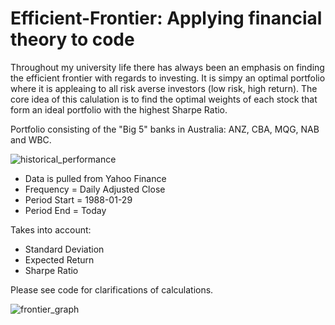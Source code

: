 # Efficient-Frontier: Applying financial theory to code

Throughout my university life there has always been an emphasis on finding the efficient frontier with regards to investing. It is simpy an optimal portfolio where it is appleaing to all risk averse investors (low risk, high return). The core idea of this calulation is to find the optimal weights of each stock that form an ideal portfolio with the highest Sharpe Ratio.

Portfolio consisting of the "Big 5" banks in Australia: ANZ, CBA, MQG, NAB and WBC.

![historical_performance](https://user-images.githubusercontent.com/49772033/67761229-00af3980-fa97-11e9-86e9-c21df9dd7452.png)





- Data is pulled from Yahoo Finance
- Frequency = Daily Adjusted Close
- Period Start = 1988-01-29	
- Period End = Today

Takes into account:
- Standard Deviation
- Expected Return
- Sharpe Ratio

Please see code for clarifications of calculations.

![frontier_graph](https://user-images.githubusercontent.com/49772033/67746179-0e09fb00-fa7a-11e9-92ff-0c58193eecda.png)





